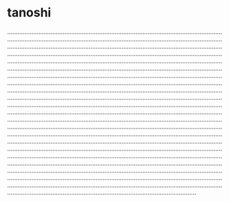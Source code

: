 # tanoshi
.....................................................................................................................................................................................................................................................................................................................................................................................................................................................................................................................................................................................................................................................................................................................................................................................................................................................................................................................................................................................................................................................................................................................................................................................................................................................................................................................................................................................................................................................................................................................................................................................................................................................................................................................................................................................................................................................................................................................................................................................................................................................................................................................................................................................................................................................................................................................................................................................................................................................................................................................................................................................................................................................................................................................................................................................................................................................................................................................................................